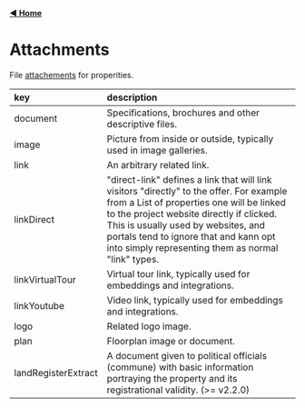 [**◀ Home**](index.md)

# Attachments

File [attachements](https://swissrets.ch/docs/noNamespace/element/export.properties.property.localizations.localization.attachments.html) for properities.

key | description
:--- | :---
document | Specifications, brochures and other descriptive files.
image | Picture from inside or outside, typically used in image galleries.
link | An arbitrary related link.
linkDirect | "direct-link" defines a link that will link visitors "directly" to the offer. For example from a List of properties one will be linked to the project website directly if clicked. This is usually used by websites, and portals tend to ignore that and kann opt into simply representing them as normal "link" types.
linkVirtualTour | Virtual tour link, typically used for embeddings and integrations.
linkYoutube | Video link, typically used for embeddings and integrations.
logo | Related logo image.
plan | Floorplan image or document.
landRegisterExtract | A document given to political officials (commune) with basic information portraying the property and its registrational validity. (>= v2.2.0)
